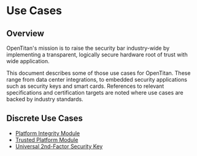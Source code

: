 # Use Cases

## Overview

OpenTitan's mission is to raise the security bar industry-wide by implementing a
transparent, logically secure hardware root of trust with wide application.

This document describes some of those use cases for OpenTitan. These range from
data center integrations, to embedded security applications such as security
keys and smart cards. References to relevant specifications and certification
targets are noted where use cases are backed by industry standards.

## Discrete Use Cases

* [Platform Integrity Module](./platform_integrity_module/README.md)
* [Trusted Platform Module](./tpm/README.md)
* [Universal 2nd-Factor Security Key](./u2f/README.md)
